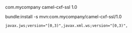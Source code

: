  <groupId>com.mycompany</groupId>
  <artifactId>camel-cxf-ssl</artifactId>
  <version>1.0</version>
  
  bundle:install -s mvn:com.mycompany/camel-cxf-ssl/1.0
  
  
  	javax.jws;version="[0,3)",javax.xml.ws;version="[0,3)",
